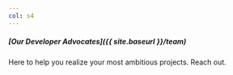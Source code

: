 ```yaml
---
col: s4
---
```


##### [Our Developer Advocates]({{ site.baseurl }}/team)

Here to help you realize your most ambitious projects. Reach out.
